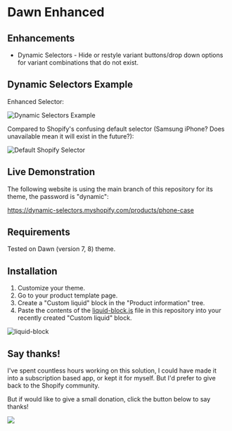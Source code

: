 # Dawn Enhanced

## Enhancements
* Dynamic Selectors - Hide or restyle variant buttons/drop down options for variant combinations that do not exist.

## Dynamic Selectors Example
Enhanced Selector:

![Dynamic Selectors Example](https://camo.githubusercontent.com/5e87d68a7cad63d3a61d7f1dc357d4685bd20304344f827d3604b10c27a39fe3/68747470733a2f2f692e696d6775722e636f6d2f776c44417554422e676966)

Compared to Shopify's confusing default selector (Samsung iPhone? Does unavailable mean it will exist in the future?):

![Default Shopify Selector](https://cdn.shopify.com/s/files/1/0680/3524/8401/files/default-selector_ef78e61a-8287-457e-8959-ca265ad75ade.png?v=1669855225)

## Live Demonstration
The following website is using the main branch of this repository for its theme, the password is "dynamic":

https://dynamic-selectors.myshopify.com/products/phone-case

## Requirements
Tested on Dawn (version 7, 8) theme.

## Installation
1. Customize your theme.
2. Go to your product template page.
3. Create a "Custom liquid" block in the "Product information" tree.
4. Paste the contents of the [liquid-block.js](liquid-block.js) file in this repository into your recently created "Custom liquid" block.

![liquid-block](https://user-images.githubusercontent.com/4916365/218238619-457a161e-20db-4f71-8d1e-b378840bff45.png)

## Say thanks!

I've spent countless hours working on this solution, I could have made it into a subscription based app, or kept it for myself. But I'd prefer to give back to the Shopify community. 

But if would like to give a small donation, click the button below to say thanks!

<a href="https://www.buymeacoffee.com/jonohallnz"><img src="https://img.buymeacoffee.com/button-api/?text=Buy me a coffee&emoji=&slug=jonohallnz&button_colour=FFDD00&font_colour=000000&font_family=Cookie&outline_colour=000000&coffee_colour=ffffff" /></a>
